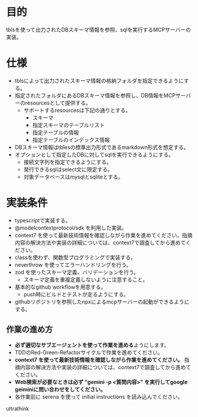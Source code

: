 # 目的
tblsを使って出力されたDBスキーマ情報を参照、sqlを実行するMCPサーバーの実装。

# 仕様
- tblsによって出力されたスキーマ情報の格納フォルダを指定できるようにする。
- 指定されたフォルダにあるDBスキーマ情報を参照し、DB情報をMCPサーバーのresourcesとして提供する。
  - サポートするresourcesは下記の通りとする。
    - スキーマ
    - 指定スキーマのテーブルリスト
    - 指定テーブルの情報
    - 指定テーブルのインデックス情報
- DBスキーマ情報はtblesの標準出力形式であるmarkdown形式を想定する。
- オプションとして指定したDBに対してsqlを実行できるようにする。
  - 接続文字列を指定できるようにする。
  - 発行できるsqlはselect文に限定する。
  - 対象データベースはmysqlとsqliteとする。

# 実装条件
- typescriptで実装する。
- @modelcontextprotocol/sdk を利用した実装。
- context7 を使って最新技術情報を確認しながら作業を進めてください。指摘内容の解決方法や実装の詳細については、context7で調査してから進めてください。
- classを使わず、関数型プログラミングで実装する。
- neverthrow を使ってエラーハンドリングを行う。
- zod を使ったスキーマ定義、バリデーションを行う。
  - スキーマ定義を重複定義しないように注意すること。
- 基本的なgithub workflowを用意する。
  - push時にビルドとテストが走るようにする。
- githubリポジトリを参照したnpxによるmcpサーバーの起動ができるようにする。

## 作業の進め方
- **必ず適切なサブエージェントを使って作業を進める**ようにします。
- TDDのRed-Green-Refactorサイクルで作業を進めてください。
- **context7 を使って最新技術情報を確認しながら作業を進めてください。** 指摘内容の解決方法や実装の詳細については、context7で調査してから進めてください。
- **Web検索が必要なときは必ず "gemini -p <質問内容>" を実行してgoogle geiminiに問い合わせをしてください。**
- 各作業前に serena を使って initial instructions を読み込んでください。

ultrathink


